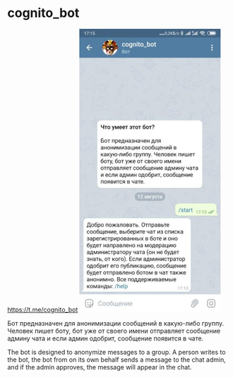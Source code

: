 # cognito_bot

https://t.me/cognito_bot
![sheme](https://github.com/ArtHome12/cognito_bot/blob/master/readme.jpg)

Бот предназначен для анонимизации сообщений в какую-либо группу. Человек пишет боту, бот уже от своего имени отправляет сообщение админу чата и если админ одобрит, сообщение появится в чате.

The bot is designed to anonymize messages to a group. A person writes to the bot, the bot from on its own behalf sends a message to the chat admin, and if the admin approves, the message will appear in the chat.
